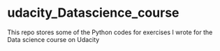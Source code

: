 # udacity_Datascience_course
This repo stores some of the Python codes for exercises I wrote for the Data science course on Udacity
